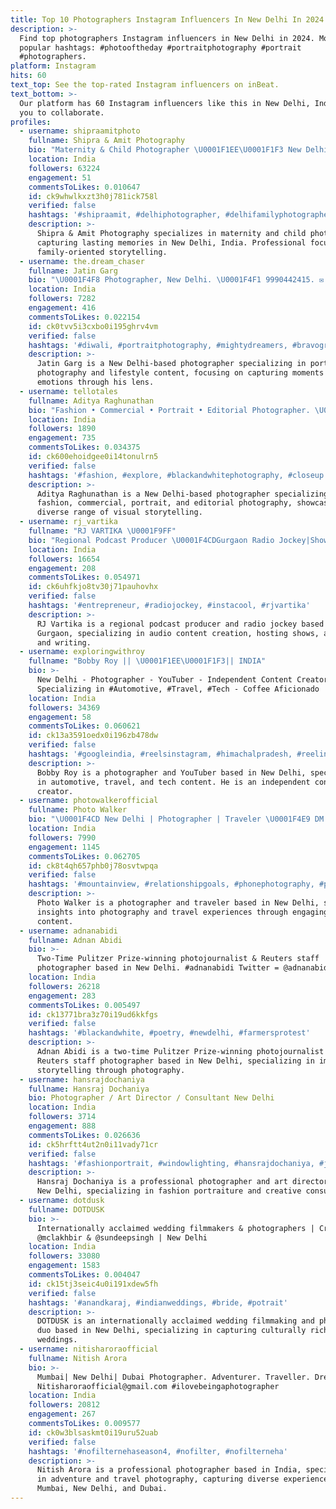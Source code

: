 ```yaml
---
title: Top 10 Photographers Instagram Influencers In New Delhi In 2024
description: >-
  Find top photographers Instagram influencers in New Delhi in 2024. Most
  popular hashtags: #photooftheday #portraitphotography #portrait
  #photographers.
platform: Instagram
hits: 60
text_top: See the top-rated Instagram influencers on inBeat.
text_bottom: >-
  Our platform has 60 Instagram influencers like this in New Delhi, India for
  you to collaborate.
profiles:
  - username: shipraamitphoto
    fullname: Shipra & Amit Photography
    bio: "Maternity & Child Photographer \U0001F1EE\U0001F1F3 New Delhi \U0001F4DE 9999 00 1808 \U0001FAF6 Creating Memories that last a Lifetime"
    location: India
    followers: 63224
    engagement: 51
    commentsToLikes: 0.010647
    id: ck9whwlkxzt3h0j781ick758l
    verified: false
    hashtags: '#shipraamit, #delhiphotographer, #delhifamilyphotographer, #shipra'
    description: >-
      Shipra & Amit Photography specializes in maternity and child photography,
      capturing lasting memories in New Delhi, India. Professional focus on
      family-oriented storytelling.
  - username: the.dream_chaser
    fullname: Jatin Garg
    bio: "\U0001F4F8 Photographer, New Delhi. \U0001F4F1 9990442415. ✉ jatingargphotography@gmail.com \U0001F64C DM/Whatsapp/Mail for Shoots, Enquiries \U0001F60A Paid Collaborations only"
    location: India
    followers: 7282
    engagement: 416
    commentsToLikes: 0.022154
    id: ck0tvv5i3cxbo0i195ghrv4vm
    verified: false
    hashtags: '#diwali, #portraitphotography, #mightydreamers, #bravogreatphoto'
    description: >-
      Jatin Garg is a New Delhi-based photographer specializing in portrait
      photography and lifestyle content, focusing on capturing moments and
      emotions through his lens.
  - username: tellotales
    fullname: Aditya Raghunathan
    bio: "Fashion • Commercial • Portrait • Editorial Photographer. \U0001F4CD : New Delhi"
    location: India
    followers: 1890
    engagement: 735
    commentsToLikes: 0.034375
    id: ck600ehoidgee0i14tonulrn5
    verified: false
    hashtags: '#fashion, #explore, #blackandwhitephotography, #closeup'
    description: >-
      Aditya Raghunathan is a New Delhi-based photographer specializing in
      fashion, commercial, portrait, and editorial photography, showcasing a
      diverse range of visual storytelling.
  - username: rj_vartika
    fullname: "RJ VARTIKA \U0001F9FF"
    bio: "Regional Podcast Producer \U0001F4CDGurgaon Radio Jockey|Show host| Actor| Writer| Audio content creator| Producer"
    location: India
    followers: 16654
    engagement: 208
    commentsToLikes: 0.054971
    id: ck6uhfkjo8tv30j71pauhovhx
    verified: false
    hashtags: '#entrepreneur, #radiojockey, #instacool, #rjvartika'
    description: >-
      RJ Vartika is a regional podcast producer and radio jockey based in
      Gurgaon, specializing in audio content creation, hosting shows, acting,
      and writing.
  - username: exploringwithroy
    fullname: "Bobby Roy || \U0001F1EE\U0001F1F3|| INDIA"
    bio: >-
      New Delhi - Photographer - YouTuber - Independent Content Creator -
      Specializing in #Automotive, #Travel, #Tech - Coffee Aficionado
    location: India
    followers: 34369
    engagement: 58
    commentsToLikes: 0.060621
    id: ck13a3591oedx0i196zb478dw
    verified: false
    hashtags: '#googleindia, #reelsinstagram, #himachalpradesh, #reelindia'
    description: >-
      Bobby Roy is a photographer and YouTuber based in New Delhi, specializing
      in automotive, travel, and tech content. He is an independent content
      creator.
  - username: photowalkerofficial
    fullname: Photo Walker
    bio: "\U0001F4CD New Delhi | Photographer | Traveler \U0001F4E9 DM for business enquiry ♥ #ClickWithWalker"
    location: India
    followers: 7990
    engagement: 1145
    commentsToLikes: 0.062705
    id: ck8t4qh657phb0j78osvtwpqa
    verified: false
    hashtags: '#mountainview, #relationshipgoals, #phonephotography, #pmphotoassignments'
    description: >-
      Photo Walker is a photographer and traveler based in New Delhi, sharing
      insights into photography and travel experiences through engaging visual
      content.
  - username: adnanabidi
    fullname: Adnan Abidi
    bio: >-
      Two-Time Pulitzer Prize-winning photojournalist & Reuters staff
      photographer based in New Delhi. #adnanabidi Twitter = @adnanabidi
    location: India
    followers: 26218
    engagement: 283
    commentsToLikes: 0.005497
    id: ck13771bra3z70i19ud6kkfgs
    verified: false
    hashtags: '#blackandwhite, #poetry, #newdelhi, #farmersprotest'
    description: >-
      Adnan Abidi is a two-time Pulitzer Prize-winning photojournalist and
      Reuters staff photographer based in New Delhi, specializing in impactful
      storytelling through photography.
  - username: hansrajdochaniya
    fullname: Hansraj Dochaniya
    bio: Photographer / Art Director / Consultant New Delhi
    location: India
    followers: 3714
    engagement: 888
    commentsToLikes: 0.026636
    id: ck5hrftt4ut2n0i11vady71cr
    verified: false
    hashtags: '#fashionportrait, #windowlighting, #hansrajdochaniya, #jaipur'
    description: >-
      Hansraj Dochaniya is a professional photographer and art director based in
      New Delhi, specializing in fashion portraiture and creative consultancy.
  - username: dotdusk
    fullname: DOTDUSK
    bio: >-
      Internationally acclaimed wedding filmmakers & photographers | Craftsmen:
      @mclakhbir & @sundeepsingh | New Delhi
    location: India
    followers: 33080
    engagement: 1583
    commentsToLikes: 0.004047
    id: ck15tj3seic4u0i191xdew5fh
    verified: false
    hashtags: '#anandkaraj, #indianweddings, #bride, #potrait'
    description: >-
      DOTDUSK is an internationally acclaimed wedding filmmaking and photography
      duo based in New Delhi, specializing in capturing culturally rich Indian
      weddings.
  - username: nitisharoraofficial
    fullname: Nitish Arora
    bio: >-
      Mumbai| New Delhi| Dubai Photographer. Adventurer. Traveller. Dreamer.
      Nitisharoraofficial@gmail.com #ilovebeingaphotographer
    location: India
    followers: 20812
    engagement: 267
    commentsToLikes: 0.009577
    id: ck0w3blsaskmt0i19uru52uab
    verified: false
    hashtags: '#nofilternehaseason4, #nofilter, #nofilterneha'
    description: >-
      Nitish Arora is a professional photographer based in India, specializing
      in adventure and travel photography, capturing diverse experiences across
      Mumbai, New Delhi, and Dubai.
---
```


